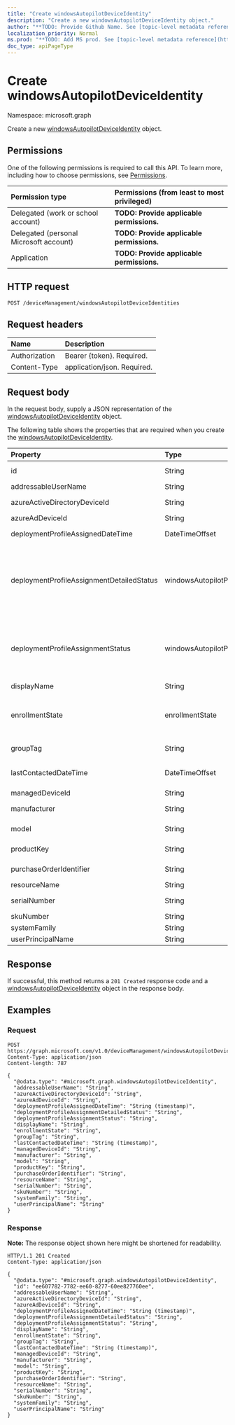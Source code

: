```yaml
---
title: "Create windowsAutopilotDeviceIdentity"
description: "Create a new windowsAutopilotDeviceIdentity object."
author: "**TODO: Provide Github Name. See [topic-level metadata reference](https://msgo.azurewebsites.net/add/document/guidelines/metadata.html#topic-level-metadata)**"
localization_priority: Normal
ms.prod: "**TODO: Add MS prod. See [topic-level metadata reference](https://msgo.azurewebsites.net/add/document/guidelines/metadata.html#topic-level-metadata)**"
doc_type: apiPageType
---
```


# Create windowsAutopilotDeviceIdentity
Namespace: microsoft.graph



Create a new [windowsAutopilotDeviceIdentity](../resources/windowsautopilotdeviceidentity.md) object.

## Permissions
One of the following permissions is required to call this API. To learn more, including how to choose permissions, see [Permissions](/graph/permissions-reference).

|Permission type|Permissions (from least to most privileged)|
|:---|:---|
|Delegated (work or school account)|**TODO: Provide applicable permissions.**|
|Delegated (personal Microsoft account)|**TODO: Provide applicable permissions.**|
|Application|**TODO: Provide applicable permissions.**|

## HTTP request

<!-- {
  "blockType": "ignored"
}
-->
``` http
POST /deviceManagement/windowsAutopilotDeviceIdentities
```

## Request headers
|Name|Description|
|:---|:---|
|Authorization|Bearer {token}. Required.|
|Content-Type|application/json. Required.|

## Request body
In the request body, supply a JSON representation of the [windowsAutopilotDeviceIdentity](../resources/windowsautopilotdeviceidentity.md) object.

The following table shows the properties that are required when you create the [windowsAutopilotDeviceIdentity](../resources/windowsautopilotdeviceidentity.md).

|Property|Type|Description|
|:---|:---|:---|
|id|String|**TODO: Add Description** Inherited from [entity](../resources/entity.md)|
|addressableUserName|String|Addressable user name.|
|azureActiveDirectoryDeviceId|String|AAD Device ID - to be deprecated|
|azureAdDeviceId|String|AAD Device ID|
|deploymentProfileAssignedDateTime|DateTimeOffset|Profile set time of the Windows autopilot device.|
|deploymentProfileAssignmentDetailedStatus|windowsAutopilotProfileAssignmentDetailedStatus|Profile assignment detailed status of the Windows autopilot device. Possible values are: `none`, `hardwareRequirementsNotMet`, `surfaceHubProfileNotSupported`, `holoLensProfileNotSupported`, `windowsPcProfileNotSupported`.|
|deploymentProfileAssignmentStatus|windowsAutopilotProfileAssignmentStatus|Profile assignment status of the Windows autopilot device. Possible values are: `unknown`, `assignedInSync`, `assignedOutOfSync`, `assignedUnkownSyncState`, `notAssigned`, `pending`, `failed`.|
|displayName|String|Display Name|
|enrollmentState|enrollmentState|Intune enrollment state of the Windows autopilot device. Possible values are: `unknown`, `enrolled`, `pendingReset`, `failed`, `notContacted`, `blocked`.|
|groupTag|String|Group Tag of the Windows autopilot device.|
|lastContactedDateTime|DateTimeOffset|Intune Last Contacted Date Time of the Windows autopilot device.|
|managedDeviceId|String|Managed Device ID|
|manufacturer|String|Oem manufacturer of the Windows autopilot device.|
|model|String|Model name of the Windows autopilot device.|
|productKey|String|Product Key of the Windows autopilot device.|
|purchaseOrderIdentifier|String|Purchase Order Identifier of the Windows autopilot device.|
|resourceName|String|Resource Name.|
|serialNumber|String|Serial number of the Windows autopilot device.|
|skuNumber|String|SKU Number|
|systemFamily|String|System Family|
|userPrincipalName|String|User Principal Name.|



## Response

If successful, this method returns a `201 Created` response code and a [windowsAutopilotDeviceIdentity](../resources/windowsautopilotdeviceidentity.md) object in the response body.

## Examples

### Request
<!-- {
  "blockType": "request",
  "name": "create_windowsautopilotdeviceidentity_from_"
}
-->
``` http
POST https://graph.microsoft.com/v1.0/deviceManagement/windowsAutopilotDeviceIdentities
Content-Type: application/json
Content-length: 787

{
  "@odata.type": "#microsoft.graph.windowsAutopilotDeviceIdentity",
  "addressableUserName": "String",
  "azureActiveDirectoryDeviceId": "String",
  "azureAdDeviceId": "String",
  "deploymentProfileAssignedDateTime": "String (timestamp)",
  "deploymentProfileAssignmentDetailedStatus": "String",
  "deploymentProfileAssignmentStatus": "String",
  "displayName": "String",
  "enrollmentState": "String",
  "groupTag": "String",
  "lastContactedDateTime": "String (timestamp)",
  "managedDeviceId": "String",
  "manufacturer": "String",
  "model": "String",
  "productKey": "String",
  "purchaseOrderIdentifier": "String",
  "resourceName": "String",
  "serialNumber": "String",
  "skuNumber": "String",
  "systemFamily": "String",
  "userPrincipalName": "String"
}
```


### Response
**Note:** The response object shown here might be shortened for readability.
<!-- {
  "blockType": "response",
  "truncated": true,
  "@odata.type": "microsoft.graph.windowsAutopilotDeviceIdentity"
}
-->
``` http
HTTP/1.1 201 Created
Content-Type: application/json

{
  "@odata.type": "#microsoft.graph.windowsAutopilotDeviceIdentity",
  "id": "ee607782-7782-ee60-8277-60ee827760ee",
  "addressableUserName": "String",
  "azureActiveDirectoryDeviceId": "String",
  "azureAdDeviceId": "String",
  "deploymentProfileAssignedDateTime": "String (timestamp)",
  "deploymentProfileAssignmentDetailedStatus": "String",
  "deploymentProfileAssignmentStatus": "String",
  "displayName": "String",
  "enrollmentState": "String",
  "groupTag": "String",
  "lastContactedDateTime": "String (timestamp)",
  "managedDeviceId": "String",
  "manufacturer": "String",
  "model": "String",
  "productKey": "String",
  "purchaseOrderIdentifier": "String",
  "resourceName": "String",
  "serialNumber": "String",
  "skuNumber": "String",
  "systemFamily": "String",
  "userPrincipalName": "String"
}
```

